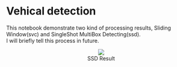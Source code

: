 # Vehical detection
This notebook demonstrate two kind of processing results, Sliding Window(svc) and SingleShot MultiBox Detecting(ssd).<br />
I will briefly tell this process in future. 
<p align='center'>
<img src='./ssd/output/result.gif'/><br/>
SSD Result
</p>
